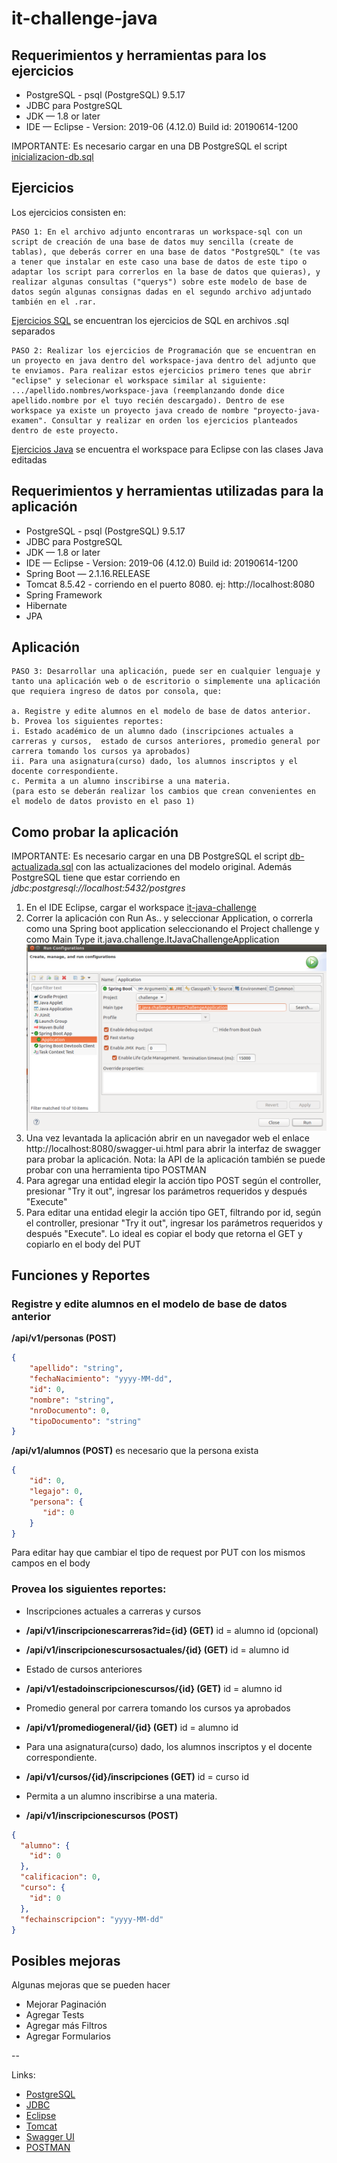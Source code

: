 # it-challenge-java

## Requerimientos y herramientas para los ejercicios

* PostgreSQL - psql (PostgreSQL) 9.5.17
* JDBC para PostgreSQL
* JDK — 1.8 or later 
* IDE — Eclipse - Version: 2019-06 (4.12.0) Build id: 20190614-1200

IMPORTANTE: Es necesario cargar en una DB PostgreSQL el script [inicializacion-db.sql](tecnica.java/workspace-sql/inicializacion-db.sql)

## Ejercicios

Los ejercicios consisten en:

    PASO 1: En el archivo adjunto encontraras un workspace-sql con un script de creación de una base de datos muy sencilla (create de tablas), que deberás correr en una base de datos "PostgreSQL" (te vas a tener que instalar en este caso una base de datos de este tipo o adaptar los script para correrlos en la base de datos que quieras), y realizar algunas consultas ("querys") sobre este modelo de base de datos según algunas consignas dadas en el segundo archivo adjuntado también en el .rar.
[Ejercicios SQL](tecnica.java/workspace-sql) se encuentran los ejercicios de SQL en archivos .sql separados
    
    PASO 2: Realizar los ejercicios de Programación que se encuentran en un proyecto en java dentro del workspace-java dentro del adjunto que te enviamos. Para realizar estos ejercicios primero tenes que abrir "eclipse" y selecionar el workspace similar al siguiente: .../apellido.nombres/workspace-java (reemplanzando donde dice apellido.nombre por el tuyo recién descargado). Dentro de ese workspace ya existe un proyecto java creado de nombre "proyecto-java-examen". Consultar y realizar en orden los ejercicios planteados dentro de este proyecto.
[Ejercicios Java](tecnica.java/workspace-java) se encuentra el workspace para Eclipse con las clases Java editadas

## Requerimientos y herramientas utilizadas para la aplicación

* PostgreSQL - psql (PostgreSQL) 9.5.17
* JDBC para PostgreSQL
* JDK — 1.8 or later 
* IDE — Eclipse - Version: 2019-06 (4.12.0) Build id: 20190614-1200
* Spring Boot — 2.1.16.RELEASE
* Tomcat 8.5.42 - corriendo en el puerto 8080. ej: http://localhost:8080
* Spring Framework
* Hibernate
* JPA

## Aplicación

    PASO 3: Desarrollar una aplicación, puede ser en cualquier lenguaje y tanto una aplicación web o de escritorio o simplemente una aplicación que requiera ingreso de datos por consola, que:

    a. Registre y edite alumnos en el modelo de base de datos anterior.
    b. Provea los siguientes reportes:
    i. Estado académico de un alumno dado (inscripciones actuales a carreras y cursos,  estado de cursos anteriores, promedio general por carrera tomando los cursos ya aprobados)
    ii. Para una asignatura(curso) dado, los alumnos inscriptos y el docente correspondiente.
    c. Permita a un alumno inscribirse a una materia.
    (para esto se deberán realizar los cambios que crean convenientes en el modelo de datos provisto en el paso 1)

## Como probar la aplicación

IMPORTANTE: Es necesario cargar en una DB PostgreSQL el script [db-actualizada.sql](db-actualizada.sql) con las actualizaciones del modelo original. Además PostgreSQL tiene que estar corriendo en *jdbc:postgresql://localhost:5432/postgres*

1. En el IDE Eclipse, cargar el workspace [it-java-challenge](it-java-challenge)
2. Correr la aplicación con Run As.. y seleccionar Application, o correrla como una Spring boot application seleccionando el Project challenge y como Main Type it.java.challenge.ItJavaChallengeApplication
![Run Config](it-java-challenge/runconfig.png?raw=true "Run Config")
3. Una vez levantada la aplicación abrir en un navegador web el enlace http://localhost:8080/swagger-ui.html para abrir la interfaz de swagger para probar la aplicación. 
   Nota: la API de la aplicación también se puede probar con una herramienta tipo POSTMAN
4. Para agregar una entidad elegir la acción tipo POST según el controller, presionar "Try it out", ingresar los parámetros requeridos y después "Execute"
5. Para editar una entidad elegir la acción tipo GET, filtrando por id, según el controller, presionar "Try it out", ingresar los parámetros requeridos y después "Execute". Lo ideal es copiar el body que retorna el GET y copiarlo en el body del PUT

## Funciones y Reportes

### Registre y edite alumnos en el modelo de base de datos anterior


**/api/v1/personas (POST)**
```json
{
    "apellido": "string",
    "fechaNacimiento": "yyyy-MM-dd",
    "id": 0,
    "nombre": "string",
    "nroDocumento": 0,
    "tipoDocumento": "string"
}
```


**/api/v1/alumnos (POST)** es necesario que la persona exista
```json
{
    "id": 0,
    "legajo": 0,
    "persona": {
       "id": 0
    }
}
```
Para editar hay que cambiar el tipo de request por PUT con los mismos campos en el body

### Provea los siguientes reportes:
- Inscripciones actuales a carreras y cursos

- **/api/v1/inscripcionescarreras?id={id} (GET)** id = alumno id (opcional)
- **/api/v1/inscripcionescursosactuales/{id} (GET)** id = alumno id

- Estado de cursos anteriores

- **/api/v1/estadoinscripcionescursos/{id} (GET)** id = alumno id

- Promedio general por carrera tomando los cursos ya aprobados

- **/api/v1/promediogeneral/{id} (GET)** id = alumno id

- Para una asignatura(curso) dado, los alumnos inscriptos y el docente correspondiente.

- **/api/v1/cursos/{id}/inscripciones (GET)** id = curso id

- Permita a un alumno inscribirse a una materia.

- **/api/v1/inscripcionescursos (POST)**
```json
{
  "alumno": {
    "id": 0
  },
  "calificacion": 0,
  "curso": {
    "id": 0
  },
  "fechainscripcion": "yyyy-MM-dd"
}
```

## Posibles mejoras

Algunas mejoras que se pueden hacer 

- Mejorar Paginación
- Agregar Tests
- Agregar más Filtros
- Agregar Formularios

--

Links:

- [PostgreSQL](https://www.digitalocean.com/community/tutorials/como-instalar-y-utilizar-postgresql-en-ubuntu-16-04-es)
- [JDBC](https://jdbc.postgresql.org/download.html)
- [Eclipse](https://websiteforstudents.com/how-to-install-eclipse-oxygen-ide-on-ubuntu-167-04-17-10-18-04/)
- [Tomcat](https://www.digitalocean.com/community/tutorials/how-to-install-apache-tomcat-8-on-ubuntu-16-04)
- [Swagger UI](https://swagger.io/tools/swagger-ui/)
- [POSTMAN](https://www.getpostman.com/)

